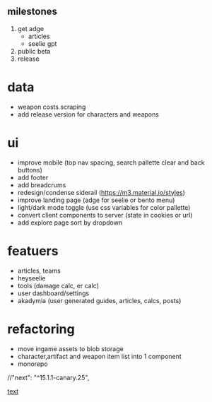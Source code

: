 ## milestones
1. get adge
    - articles
    - seelie gpt
2. public beta
3. release


# data
- weapon costs scraping
- add release version for characters and weapons

# ui
- improve mobile (top nav spacing, search pallette clear and back buttons)
- add footer
- add breadcrums
- redesign/condense siderail (https://m3.material.io/styles)
- improve landing page (adge for seelie or bento menu)
- light/dark mode toggle (use css variables for color pallette)
- convert client components to server (state in cookies or url) 
- add explore page sort by dropdown

# featuers
- articles, teams
- heyseelie
- tools (damage calc, er calc)
- user dashboard/settings
- akadymia (user generated guides, articles, calcs, posts)

# refactoring
- move ingame assets to blob storage
- character,artifact and weapon item list into 1 component 
- monorepo

//"next": "^15.1.1-canary.25",

[text](https://sdk.vercel.ai/docs/guides/rag-chatbot#rag-chatbot-guide)